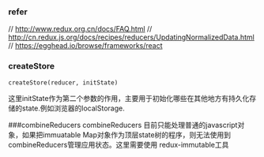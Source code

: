 ### refer
// http://www.redux.org.cn/docs/FAQ.html
// http://cn.redux.js.org/docs/recipes/reducers/UpdatingNormalizedData.html
// https://egghead.io/browse/frameworks/react

### createStore
```
createStore(reducer, initState)
```
这里initState作为第二个参数的作用，主要用于初始化哪些在其他地方有持久化存储的state.例如浏览器的localStorage.

###combineReducers
combineReducers 目前只能处理普通的javascript对象，如果把immuatable Map对象作为顶层state树的程序，则无法使用到combineReducers管理应用状态。这里需要使用 redux-immutable工具


